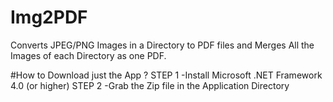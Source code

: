 # Img2PDF
Converts JPEG/PNG Images in a Directory to PDF files and Merges All the Images of each Directory as one PDF.

#How to Download just the App ?
STEP 1 -Install Microsoft .NET Framework 4.0 (or higher)
STEP 2 -Grab the Zip file in the Application Directory

